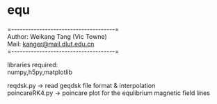 # equ
=-------------------------------------=  
 Author: Weikang Tang (Vic Towne)    
 Mail: kanger@mail.dlut.edu.cn   
=-------------------------------------=   
  
libraries required:  
numpy,h5py,matplotlib

reqdsk.py -> read geqdsk file format & interpolation  
poincareRK4.py -> poincare plot for the equlibrium magnetic field lines  
